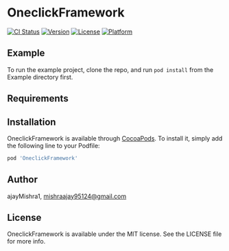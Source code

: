 # OneclickFramework

[![CI Status](https://img.shields.io/travis/ajayMishra1/OneclickFramework.svg?style=flat)](https://travis-ci.org/ajayMishra1/OneclickFramework)
[![Version](https://img.shields.io/cocoapods/v/OneclickFramework.svg?style=flat)](https://cocoapods.org/pods/OneclickFramework)
[![License](https://img.shields.io/cocoapods/l/OneclickFramework.svg?style=flat)](https://cocoapods.org/pods/OneclickFramework)
[![Platform](https://img.shields.io/cocoapods/p/OneclickFramework.svg?style=flat)](https://cocoapods.org/pods/OneclickFramework)

## Example

To run the example project, clone the repo, and run `pod install` from the Example directory first.

## Requirements

## Installation

OneclickFramework is available through [CocoaPods](https://cocoapods.org). To install
it, simply add the following line to your Podfile:

```ruby
pod 'OneclickFramework'
```

## Author

ajayMishra1, mishraajay95124@gmail.com

## License

OneclickFramework is available under the MIT license. See the LICENSE file for more info.
